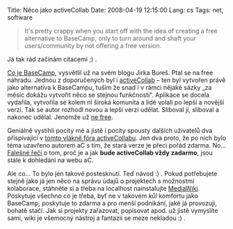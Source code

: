 Title: Něco jako activeCollab
Date: 2008-04-19 12:15:00
Lang: cs
Tags: net, software

> It's pretty crappy when you start off with the idea of creating a free alternative to BaseCamp, only to turn around and shaft your users/community by not offering a free version.

Já tak rád začínám citacemi ;) .

[Co je BaseCamp](http://blog.converter.cz/index.php?p=1190&c=1), vysvětlil už na svém blogu Jirka Bureš. Ptal se na free náhradu. Jednou z doporučených byl i [activeCollab](http://www.activecollab.com/) – ten byl vytvořen právě jako alternativa k BaseCampu, tuším že snad i v rámci nějaké sázky „za měsíc dokážu vytvořit něco se stejnou funkčností“. Aplikace se docela vydařila, vytvořila se kolem ní široká komunita a lidé volali po lepší a novější verzi. Tak se autor rozhodl novou a lepší verzi udělat. Sliboval ji, sliboval a nakonec udělal. Jenomže už [ne free](http://www.activecollab.com/pricing/).

Geniálně vystihli pocity mé a jistě i pocity spousty dalších uživatelů dva přispívající v [tomto vlákně fóra activeCollabu](http://www.activecollab.com/forums/topic/1921/). Jen dva proto, že po nich bylo téma uzavřeno autorem aC s tím, že stará verze je přeci pořád zdarma. No… [Falešné řeči](http://www.activecollab.com/old-posts/why-is-activecollab-free/) o tom, proč je a jak **bude activeCollab vždy zadarmo**, jsou stále k dohledání na webu aC.

Ale co… To bylo jen takové postesknutí. Teď návod :) . Pokud potřebujete stejně jako já jen něco na správu údajů o projektech s možnostmi kolaborace, stáhněte si a třeba na localhost nainstalujte [MediaWiki](http://www.mediawiki.org/). Poskytuje všechno co je třeba, byť ne v takovém *kůl* komfortu jako BaseCamp, poskytuje to zdarma a pro menší podnikání, jaké já provozuji, bohatě stačí. Jak si projekty zařazovat, popisovat apod. už jistě vymyslíte sami, wiki je všemocný nástroj a fantazii se meze nekladou :) .
